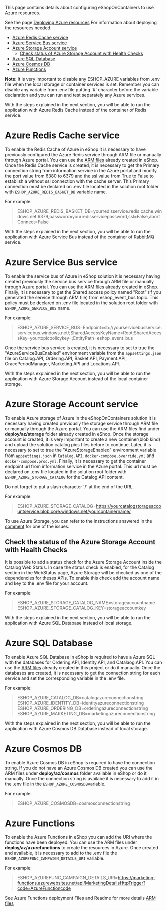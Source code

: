 This page contains details about configuring eShopOnContainers to use Azure resources.

See the page [Deploying Azure resources](Deploying-Azure-resources) For information about deploying the resources needed.

- [Azure Redis Cache service](#azure-redis-cache-service)
- [Azure Service Bus service](#azure-service-bus-service)
- [Azure Storage Account service](#azure-storage-account-service)
  - [Check status of Azure Storage Account with Health Checks](#check-status-of-azure-storage-account-with-health-checks)
- [Azure SQL Database](#azure-sql-database)
- [Azure Cosmos DB](#azure-cosmos-db)
- [Azure Functions](#azure-functions)

**Note**: It is very important to disable any ESHOP_AZURE variables from .env file when the local storage or container services is set. Remember you can disable any variable from .env file putting '#' character before the variable declaration and you can run and test separately any Azure services.

With the steps explained in the next section, you will be able to run the application with Azure Redis Cache instead of the container of Redis service.

# Azure Redis Cache service

To enable the Redis Cache of Azure in eShop it is necessary to have previously configured the Azure Redis service through ARM file or manually through Azure portal. You can use the [ARM files](deploy/az/redis/readme.md) already created in eShop. Once the Redis Cache service is created, it is necessary to get the Primary connection string from information service in the Azure portal and modify the port value from 6380 to 6379 and the ssl value from True to False to establish a without ssl connection with the cache server. This Primary connection must be declared on .env file located in the solution root folder with `ESHOP_AZURE_REDIS_BASKET_DB` variable name.

For example:
>ESHOP_AZURE_REDIS_BASKET_DB=yourredisservice.redis.cache.windows.net:6379,password=yourredisservicepassword,ssl=False,abortConnect=False

With the steps explained in the next section, you will be able to run the application with Azure Service Bus instead of the container of RabbitMQ service.

# Azure Service Bus service

To enable the service bus of Azure in eShop solution it is necessary having created previously the service bus service through ARM file or manually through Azure portal. You can use the [ARM files](https://github.com/dotnet-architecture/eShopOnContainers/blob/dev/deploy/azure/az/servicebus/readme.md) already created in eShop. Finally, it is necessary to get the Shared access policy named "Root" (if you generated the service through ARM file) from eshop_event_bus topic. This policy must be declared on .env file located in the solution root folder with `ESHOP_AZURE_SERVICE_BUS` name.

For example:
>ESHOP_AZURE_SERVICE_BUS=Endpoint=sb://yourservicebusservice.servicebus.windows.net/;SharedAccessKeyName=Root;SharedAccessKey=yourtopicpolicykey=;EntityPath=eshop_event_bus

Once the service bus service is created, it is necessary to set to true the "AzureServiceBusEnabled" environment variable from the `appsettings.json` file on Catalog.API, Ordering.API, Basket.API, Payment.API, GracePeriodManager, Marketing.API and Locations.API.

With the steps explained in the next section, you will be able to run the application with Azure Storage Account instead of the local container storage.

# Azure Storage Account service

To enable Azure storage of Azure in the eShopOnContainers solution it is necessary having created previously the storage service through ARM file or manually through the Azure portal. You can use the ARM files find under **deploy/az/storage** folder already created in eShop. Once the storage account is created, it is very important to create a new container(blob kind) and upload the solution catalog pics files before to continue. Later, it is necessary to set to true the "AzureStorageEnabled" environment variable from `appsettings.json` in `Catalog.API`, `docker-compose.override.yml` and `docker-compose.prod.yml`. Finally, it is necessary to get the container endpoint url from information service in the Azure portal. This url must be declared on .env file located in the solution root folder with `ESHOP_AZURE_STORAGE_CATALOG` for the Catalog.API content.

Do not forget to put a slash character '/' at the end of the URL.

For example:
>ESHOP_AZURE_STORAGE_CATALOG=https://yourcatalogstorageaccountservice.blob.core.windows.net/yourcontainername/

To use Azure Storage, you can refer to the instructions answered in the [comment](https://github.com/dotnet-architecture/eShopOnContainers/issues/2047#issuecomment-1437084043) for one of the issues.

## Check the status of the Azure Storage Account with Health Checks

It is possible to add a status check for the Azure Storage Account inside the Catalog Web Status. In case the status check is enabled, for the Catalog section in the WebStatus page, Azure Storage will be checked as one of the dependencies for theses APIs. To enable this check add the account name and key to the .env file for your account.

For example:
>ESHOP_AZURE_STORAGE_CATALOG_NAME=storageaccountname
>ESHOP_AZURE_STORAGE_CATALOG_KEY=storageaccountkey

With the steps explained in the next section, you will be able to run the application with Azure SQL Database instead of local storage.

# Azure SQL Database

To enable Azure SQL Database in eShop is required to have a Azure SQL with the databases for Ordering.API, Identity.API, and Catalaog.API. You can use the [ARM files](deploy/az/sql/readme.md) already created in this project or do it manually. Once the databases are created, it is necessary to get the connection string for each service and set the corresponding variable in the .env file.

For example:
>ESHOP_AZURE_CATALOG_DB=catalogazureconnectionstring
>ESHOP_AZURE_IDENTITY_DB=identityazureconnectionstring
>ESHOP_AZURE_ORDERING_DB=orderingazureconnectionstring
>ESHOP_AZURE_MARKETING_DB=marketingazureconnectionstring

With the steps explained in the next section, you will be able to run the application with Azure Cosmos DB Database instead of local storage.

# Azure Cosmos DB

To enable Azure Cosmos DB in eShop is required to have the connection string. If you do not have an Azure Cosmos DB created you can use the ARM files under **deploy/az/cosmos** folder available in eShop or do it manually. Once the connection string is availabe it is necessary to add it in the .env file in the `ESHOP_AZURE_COSMOSDB`variable.

For example:
>ESHOP_AZURE_COSMOSDB=cosmosconnectionstring

# Azure Functions

To enable the Azure Functions in eShop you can add the URI where the functions have been deployed. You can use the ARM files under **deploy/az/azurefunctions** to create the resources in Azure. Once created and available, it is necessary to add to the .env file the `ESHOP_AZUREFUNC_CAMPAIGN_DETAILS_URI` variable.

For example:
 >ESHOP_AZUREFUNC_CAMPAIGN_DETAILS_URI=https://marketing-functions.azurewebsites.net/api/MarketingDetailsHttpTrigger?code=AzureFunctioncode
 
See Azure Functions deployment Files and Readme for more details [ARM files](deploy/az/azurefunctions/readme.md)
